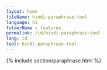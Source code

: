 ```yaml
---
layout: home
fileName: hindi-paraphrase-tool
language: hi
folderName : features
permalink: /id/hindi-paraphrase-tool
lang: id
tool: hindi-paraphrase-tool
---
```

{% include section/paraphrase.html %}